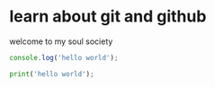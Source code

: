 # learn about git and github
welcome to my soul society
```javascript
console.log('hello world');
```
```python
print('hello world');
```